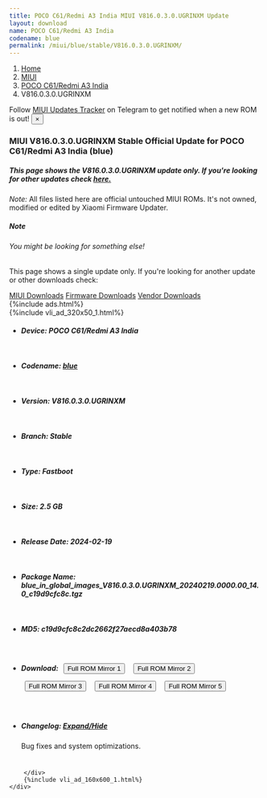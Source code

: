```yaml
---
title: POCO C61/Redmi A3 India MIUI V816.0.3.0.UGRINXM Update
layout: download
name: POCO C61/Redmi A3 India
codename: blue
permalink: /miui/blue/stable/V816.0.3.0.UGRINXM/
---
```

<nav aria-label="breadcrumb">
    <ol class="breadcrumb">
        <li class="breadcrumb-item"><a href="/">Home</a></li>
        <li class="breadcrumb-item"><a href="/miui/">MIUI</a></li>
        <li class="breadcrumb-item"><a href="/miui/blue/">POCO C61/Redmi A3 India</a></li>
        <li class="breadcrumb-item active" aria-current="page">V816.0.3.0.UGRINXM</li>
    </ol>
</nav>
<div class="alert alert-primary alert-dismissible fade show" role="alert">
    Follow <a href="https://t.me/MIUIUpdatesTracker" class="alert-link">MIUI Updates Tracker</a> on Telegram to get
    notified when a new ROM is out!
    <button type="button" class="close" data-dismiss="alert" aria-label="Close">
        <span aria-hidden="true">&times;</span>
    </button>
</div>
<div class="col-12 mx-auto">
    <h3 class="title bg-light p-2 rounded">MIUI V816.0.3.0.UGRINXM Stable Official Update for POCO C61/Redmi A3 India (blue)</h3>
    <h5>This page shows the V816.0.3.0.UGRINXM update only. If you're looking for other updates check
        <a href="/miui/blue/">here.</a></h5>
    <p><i>Note: </i>All files listed here are official untouched MIUI ROMs.
        It's not owned, modified or edited by Xiaomi Firmware Updater.</p>
    <div class="card">
        <div class="card-body">
            <h5 class="card-title">Note</h5>
            <h6 class="card-subtitle mb-2 text-muted">You might be looking for something else!</h6>
            <p class="card-text">This page shows a single update only.
                If you're looking for another update or other downloads check:</p>
            <a href="/miui/" class="card-link">MIUI Downloads</a>
            <a href="/firmware/" class="card-link">Firmware Downloads</a>
            <a href="/vendor/" class="card-link">Vendor Downloads</a>
        </div>
    </div>
    {%include ads.html%}
    <div class="row justify-content-center">
        <div class="col-10" id="downloads">
                    <div class="card card-body">
            {%include vli_ad_320x50_1.html%}
            <ul class="list-unstyled">
                <li style="padding-bottom: 10px;">
                    <h5><b>Device: </b>POCO C61/Redmi A3 India</h5>
                </li>
                <li style="padding-bottom: 10px;">
                    <h5><b>Codename: </b> <a href="/miui/blue/" target="_blank">blue</a> </h5>
                </li>
                <li style="padding-bottom: 10px;">
                    <h5><b>Version: </b>V816.0.3.0.UGRINXM</h5>
                </li>
                <li style="padding-bottom: 10px;">
                    <h5><b>Branch: </b>Stable</h5>
                </li>
                <li style="padding-bottom: 10px;">
                    <h5><b>Type: </b>Fastboot</h5>
                </li>
                <li style="padding-bottom: 10px;">
                    <h5><b>Size: </b>2.5 GB</h5>
                </li>
                <li style="padding-bottom: 10px;">
                    <h5><b>Release Date: </b>2024-02-19</h5>
                </li>
                <li style="padding-bottom: 10px;">
                    <h5><b>Package Name: </b><span id="filename" class="text-dark">blue_in_global_images_V816.0.3.0.UGRINXM_20240219.0000.00_14.0_c19d9cfc8c.tgz</span></h5>
                </li>
                <li style="padding-bottom: 10px;">
                    <h5><b>MD5: </b><span id="md5" class="text-muted">c19d9cfc8c2dc2662f27aecd8a403b78</span></h5>
                </li>
                <li style="padding-bottom: 10px;">
                    <h5><b>Download: </b> <button type="button" id="download" class="btn btn-primary" style="margin: 7px;" onclick="window.open('https://cdnorg.d.miui.com/V816.0.3.0.UGRINXM/blue_in_global_images_V816.0.3.0.UGRINXM_20240219.0000.00_14.0_c19d9cfc8c.tgz', '_blank');"><i class="fa fa-download"></i> Full ROM Mirror 1</button> <button type="button" id="download" class="btn btn-primary" style="margin: 7px;" onclick="window.open('https://bkt-sgp-miui-ota-update-alisgp.oss-ap-southeast-1.aliyuncs.com/V816.0.3.0.UGRINXM/blue_in_global_images_V816.0.3.0.UGRINXM_20240219.0000.00_14.0_c19d9cfc8c.tgz', '_blank');"><i class="fa fa-download"></i> Full ROM Mirror 2</button> <button type="button" id="download" class="btn btn-primary" style="margin: 7px;" onclick="window.open('https://bn.d.miui.com/V816.0.3.0.UGRINXM/blue_in_global_images_V816.0.3.0.UGRINXM_20240219.0000.00_14.0_c19d9cfc8c.tgz', '_blank');"><i class="fa fa-download"></i> Full ROM Mirror 3</button> <button type="button" id="download" class="btn btn-primary" style="margin: 7px;" onclick="window.open('https://bigota.d.miui.com/V816.0.3.0.UGRINXM/blue_in_global_images_V816.0.3.0.UGRINXM_20240219.0000.00_14.0_c19d9cfc8c.tgz', '_blank');"><i class="fa fa-download"></i> Full ROM Mirror 4</button> <button type="button" id="download" class="btn btn-primary" style="margin: 7px;" onclick="window.open('https://hugeota.d.miui.com/V816.0.3.0.UGRINXM/blue_in_global_images_V816.0.3.0.UGRINXM_20240219.0000.00_14.0_c19d9cfc8c.tgz', '_blank');"><i class="fa fa-download"></i> Full ROM Mirror 5</button></h5>
                </li>
                <li style="padding-bottom: 10px;">
                    <h5><b>Changelog: </b><a href="#blue_1_changelog" data-toggle="collapse" role="button"
                            aria-expanded="false" aria-controls="blue_1_changelog"> <i class="fa fa-arrow-down"
                                aria-hidden="true"></i> Expand/Hide</a></h5>
                    <div class="collapse" id="blue_1_changelog">
                        <p id="changelog_text">Bug fixes and system optimizations.</p>
                    </div>
                </li>
            </ul>
        </div>

        </div>
        {%include vli_ad_160x600_1.html%}
    </div>
</div>
